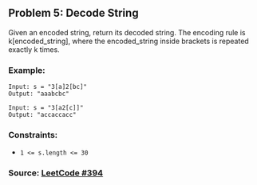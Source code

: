 ## Problem 5: Decode String
Given an encoded string, return its decoded string. The encoding rule is k[encoded_string], where the encoded_string inside brackets is repeated exactly k times.

### Example:
```
Input: s = "3[a]2[bc]"
Output: "aaabcbc"

Input: s = "3[a2[c]]"
Output: "accaccacc"
```

### Constraints:
- `1 <= s.length <= 30`

### Source: [LeetCode #394](https://leetcode.com/problems/decode-string/)
